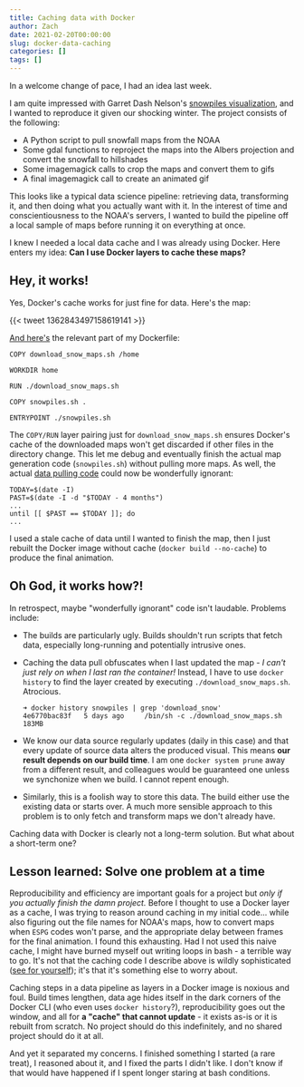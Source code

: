```yaml
---
title: Caching data with Docker
author: Zach
date: 2021-02-20T00:00:00
slug: docker-data-caching
categories: []
tags: []
---
```


In a welcome change of pace, I had an idea last week.

I am quite impressed with Garret Dash Nelson's [snowpiles visualization](http://viewshed.matinic.us/2018/01/13/1139), and I wanted to reproduce it given our shocking winter. The project consists of the following:

- A Python script to pull snowfall maps from the NOAA
- Some gdal functions to reproject the maps into the Albers projection and convert the snowfall to hillshades
- Some imagemagick calls to crop the maps and convert them to gifs
- A final imagemagick call to create an animated gif

This looks like a typical data science pipeline: retrieving data, transforming it, and then doing what you actually want with it. In the interest of time and conscientiousness to the NOAA's servers, I wanted to build the pipeline off a local sample of maps before running it on everything at once.

I knew I needed a local data cache and I was already using Docker. Here enters my idea: **Can I use Docker layers to cache these maps?**

## Hey, it works!

Yes, Docker's cache works for just fine for data. Here's the map:

{{< tweet 1362843497158619141 >}}

 [And here's](https://github.com/zachlipp/snowpiles/blame/b2bb3913ce7db0dde0ea4fd51a56a0e7bbeab524/Dockerfile) the relevant part of my Dockerfile:

```
COPY download_snow_maps.sh /home

WORKDIR home

RUN ./download_snow_maps.sh

COPY snowpiles.sh .

ENTRYPOINT ./snowpiles.sh
```

The `COPY/RUN` layer pairing just for `download_snow_maps.sh` ensures Docker's cache of the downloaded maps won't get discarded if other files in the directory change. This let me debug and eventually finish the actual map generation code (`snowpiles.sh`) without pulling more maps. As well, the actual [data pulling code](https://github.com/zachlipp/snowpiles/blob/b2bb3913ce7db0dde0ea4fd51a56a0e7bbeab524/download_snow_maps.sh#L7) could now be wonderfully ignorant:

```
TODAY=$(date -I)
PAST=$(date -I -d "$TODAY - 4 months")
...
until [[ $PAST == $TODAY ]]; do
...
```

I used a stale cache of data until I wanted to finish the map, then I just rebuilt the Docker image without cache (`docker build --no-cache`) to produce the final animation.


## Oh God, it works how?!

In retrospect, maybe "wonderfully ignorant" code isn't laudable. Problems include:

- The builds are particularly ugly. Builds shouldn't run scripts that fetch data, especially long-running and potentially intrusive ones.

- Caching the data pull obfuscates when I last updated the map - *I can't just rely on when I last ran the container!* Instead, I have to use `docker history` to find the layer created by executing `./download_snow_maps.sh`. Atrocious.

   ```
   ➜ docker history snowpiles | grep 'download_snow'
   4e6770bac83f   5 days ago     /bin/sh -c ./download_snow_maps.sh              183MB
   
   ```

- We know our data source regularly updates (daily in this case) and that every update of source data alters the produced visual. This means **our result depends on our build time**. I am one `docker system prune` away from a different result, and colleagues would be guaranteed one unless we synchonize when we build. I cannot repent enough.

- Similarly, this is a foolish way to store this data. The build either use the existing data or starts over. A much more sensible approach to this problem is to only fetch and transform maps we don't already have.

Caching data with Docker is clearly not a long-term solution. But what about a short-term one?

## Lesson learned: Solve one problem at a time

Reproducibility and efficiency are important goals for a project but *only if you actually finish the damn project.* Before I thought to use a Docker layer as a cache, I was trying to reason around caching in my initial code... while also figuring out the file names for NOAA's maps, how to convert maps when `ESPG` codes won't parse, and the appropriate delay between frames for the final animation. I found this exhausting. Had I not used this naive cache, I might have burned myself out writing loops in bash - a terrible way to go. It's not that the caching code I describe above is wildly sophisticated ([see for yourself](https://github.com/zachlipp/snowpiles/pull/1/)); it's that it's something else to worry about.

Caching steps in a data pipeline as layers in a Docker image is noxious and foul. Build times lengthen, data age hides itself in the dark corners of the Docker CLI (who even uses `docker history`?), reproducibility goes out the window, and all for **a "cache" that cannot update** - it exists as-is or it is rebuilt from scratch. No project should do this indefinitely, and no shared project should do it at all.

And yet it separated my concerns. I finished something I started (a rare treat), I reasoned about it, and I fixed the parts I didn't like. I don't know if that would have happened if I spent longer staring at bash conditions.
